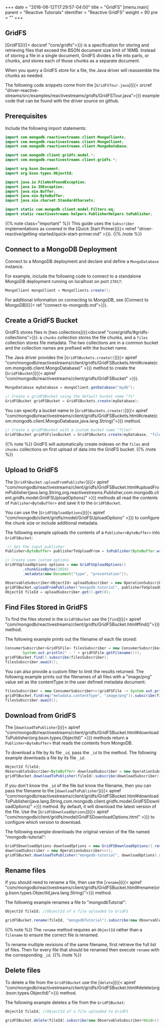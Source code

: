 +++
date = "2016-06-12T17:29:57-04:00"
title = "GridFS"
[menu.main]
parent = "Reactive Tutorials"
identifier = "Reactive GridFS"
weight = 90
pre = "<i class='fa'></i>"
+++


## GridFS

[GridFS]({{< docsref "core/gridfs">}}) is a specification for storing and retrieving files that exceed the BSON document size limit of 16MB. Instead of storing a file in a single document, GridFS divides a file into parts, or chunks, and stores each of those chunks as a separate document.

When you query a GridFS store for a file, the Java driver will reassemble the chunks as needed.

The following code snippets come from the [`GridFSTour.java`]({{< srcref "driver-reactive-streams/src/examples/reactivestreams/gridfs/GridFSTour.java">}}) example code
that can be found with the driver source on github.

## Prerequisites

Include the following import statements:

```java
import com.mongodb.reactivestreams.client.MongoClients;
import com.mongodb.reactivestreams.client.MongoClient;
import com.mongodb.reactivestreams.client.MongoDatabase;

import com.mongodb.client.gridfs.model.*;
import com.mongodb.reactivestreams.client.gridfs.*;

import org.bson.Document;
import org.bson.types.ObjectId;

import java.io.FileNotFoundException;
import java.io.IOException;
import java.nio.Buffer;
import java.nio.ByteBuffer;
import java.nio.charset.StandardCharsets;

import static com.mongodb.client.model.Filters.eq;
import static reactivestreams.helpers.PublisherHelpers.toPublisher;
```

{{% note class="important" %}}
This guide uses the `Subscriber` implementations as covered in the [Quick Start Primer]({{< relref "driver-reactive/getting-started/quick-start-primer.md" >}}).
{{% /note %}}

## Connect to a MongoDB Deployment

Connect to a MongoDB deployment and declare and define a `MongoDatabase` instance.

For example, include the following code to connect to a standalone MongoDB deployment running on localhost on port `27017`:

```java
MongoClient mongoClient = MongoClients.create();
```

For additional information on connecting to MongoDB, see [Connect to MongoDB]({{< ref "connect-to-mongodb.md">}}).

## Create a GridFS Bucket

GridFS stores files in [two collections]({{<docsref "core/gridfs/#gridfs-collections">}}): a `chunks` collection stores the file chunks, and a  `files` collection stores file metadata. The two collections are in a common bucket and the collection names are prefixed with the bucket name.

The Java driver provides the [`GridFSBuckets.create()`]({{< apiref "com/mongodb/reactivestreams/client/gridfs/GridFSBuckets.html#create(com.mongodb.client.MongoDatabase)" >}}) method
to create the [`GridFSBucket`]({{< apiref "com/mongodb/reactivestreams/client/gridfs/GridFSBucket" >}}).

```java
MongoDatabase myDatabase = mongoClient.getDatabase("mydb");

// Create a gridFSBucket using the default bucket name "fs"
GridFSBucket gridFSBucket = GridFSBuckets.create(myDatabase);
```

You can specify a bucket name to [`GridFSBuckets.create()`]({{< apiref "com/mongodb/reactivestreams/client/gridfs/GridFSBuckets.html#create(com.mongodb.client.MongoDatabase,java.lang.String)">}}) method.

```java
// Create a gridFSBucket with a custom bucket name "files"
GridFSBucket gridFSFilesBucket = GridFSBuckets.create(myDatabase, "files");
```

{{% note %}}
GridFS will automatically create indexes on the `files` and `chunks` collections on first upload of data into the GridFS bucket.
{{% /note %}}

## Upload to GridFS

The [`GridFSBucket.uploadFromPublisher`]({{< apiref "com/mongodb/reactivestreams/client/gridfs/GridFSBucket.html#uploadFromPublisher(java.lang.String,org.reactivestreams.Publisher,com.mongodb.client.gridfs.model.GridFSUploadOptions)" >}}) methods all read the contents of `Publisher<ByteBuffer>` and save it to the `GridFSBucket`.  

You can use the [`GridFSUploadOptions`]({{< apiref "com/mongodb/client/gridfs/model/GridFSUploadOptions" >}}) to configure the chunk size or include additional metadata.

The following example uploads the contents of a `Publisher<ByteBuffer>` into `GridFSBucket`:

```java
 // Get the input publisher
Publisher<ByteBuffer> publisherToUploadFrom = toPublisher(ByteBuffer.wrap("MongoDB Tutorial..".getBytes(StandardCharsets.UTF_8)));

// Create some custom options
GridFSUploadOptions options = new GridFSUploadOptions()
        .chunkSizeBytes(1024)
        .metadata(new Document("type", "presentation"));

ObservableSubscriber<ObjectId> uploadSubscriber = new OperationSubscriber<>();
gridFSBucket.uploadFromPublisher("mongodb-tutorial", publisherToUploadFrom, options).subscribe(uploadSubscriber);
ObjectId fileId = uploadSubscriber.get().get(0);
```

## Find Files Stored in GridFS

To find the files stored in the `GridFSBucket` use the [`find`]({{< apiref "com/mongodb/reactivestreams/client/gridfs/GridFSBucket.html#find()">}}) method.

The following example prints out the filename of each file stored:

```java
ConsumerSubscriber<GridFSFile> filesSubscriber = new ConsumerSubscriber<>(gridFSFile ->
        System.out.println(" - " + gridFSFile.getFilename()));
gridFSBucket.find().subscribe(filesSubscriber);
filesSubscriber.await();
```

You can also provide a custom filter to limit the results returned. The following example prints out the filenames of all files with a "image/png" value set as the contentType in the user defined metadata document:

```java
filesSubscriber = new ConsumerSubscriber<>(gridFSFile -> System.out.println("Found: " + gridFSFile.getFilename()));
gridFSBucket.find(eq("metadata.contentType", "image/png")).subscribe(filesSubscriber);
filesSubscriber.await();
```

## Download from GridFS

The [`downloadToPublisher`]({{< apiref "com/mongodb/reactivestreams/client/gridfs/GridFSBucket.html#downloadToPublisher(org.bson.types.ObjectId)" >}}) methods return a `Publisher<ByteBuffer>` that reads the contents from MongoDB.

To download a file by its file `_id`, pass the `_id` to the method. The following example downloads a file by its file `_id`:

```java
ObjectId fileId;
ObservableSubscriber<ByteBuffer> downloadSubscriber = new OperationSubscriber<>();
gridFSBucket.downloadToPublisher(fileId).subscribe(downloadSubscriber);
```

If you don't know the `_id` of the file but know the filename, then you can pass the filename to the [`downloadToPublisher`]({{< apiref "com/mongodb/reactivestreams/client/gridfs/GridFSBucket.html#downloadToPublisher(java.lang.String,com.mongodb.client.gridfs.model.GridFSDownloadOptions)" >}}) method. By default, it will download the latest version of the file. Use the [`GridFSDownloadOptions`]({{< apiref "com/mongodb/client/gridfs/model/GridFSDownloadOptions.html" >}}) to configure which version to download.

The following example downloads the original version of the file named "mongodb-tutorial":

```java
GridFSDownloadOptions downloadOptions = new GridFSDownloadOptions().revision(0);
downloadSubscriber = new OperationSubscriber<>();
gridFSBucket.downloadToPublisher("mongodb-tutorial", downloadOptions).subscribe(downloadSubscriber);
```

## Rename files

If you should need to rename a file, then use the [`rename`]({{< apiref "com/mongodb/reactivestreams/client/gridfs/GridFSBucket.html#rename(org.bson.types.ObjectId,java.lang.String)">}}) method.  

The following example renames a file to "mongodbTutorial":

```java
ObjectId fileId; //ObjectId of a file uploaded to GridFS

gridFSBucket.rename(fileId, "mongodbTutorial").subscribe(new ObservableSubscriber<Void>());
```

{{% note %}}
The `rename` method requires an `ObjectId` rather than a `filename` to ensure the correct file is renamed.

To rename multiple revisions of the same filename, first retrieve the full list of files. Then for every file that should be renamed then execute `rename` with the corresponding `_id`.
{{% /note %}}

## Delete files

To delete a file from the `GridFSBucket` use the [`delete`]({{< apiref "com/mongodb/reactivestreams/client/gridfs/GridFSBucket.html#delete(org.bson.types.ObjectId)">}}) method.

The following example deletes a file from the `GridFSBucket`:

```java
ObjectId fileId; //ObjectId of a file uploaded to GridFS

gridFSBucket.delete(fileId).subscribe(new ObservableSubscriber<Void>());
```
